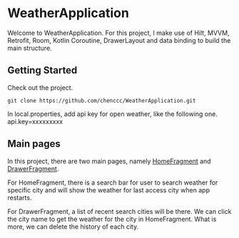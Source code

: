# WeatherApplication
Welcome to WeatherApplication. For this project, I make use of Hilt, MVVM, Retrofit, Room, Kotlin Coroutine, DrawerLayout and data binding to build the main structure.

## Getting Started

Check out the project.
```
git clone https://github.com/chenccc/WeatherApplication.git
```

In local.properties, add api key for open weather, like the following one.
api.key=xxxxxxxxx

## Main pages
In this project, there are two main pages, namely [HomeFragment](./app/src/main/java/james/weatherapplication/ui/home/HomeFragment.kt) and [DrawerFragment](./app/src/main/java/james/weatherapplication/ui/drawer/DrawerFragment.kt).

For HomeFragment, there is a search bar for user to search weather for specific city and will show the weather for last access city when app restarts.

For DrawerFragment, a list of recent search cities will be there. We can click the city name to get the weather for the city in HomeFragment. 
What is more, we can delete the history of each city.
